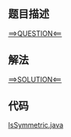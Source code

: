 ## 题目描述

[==>QUESTION<==](https://leetcode-cn.com/problems/symmetric-tree/)

## 解法

[==>SOLUTION<==](https://leetcode-cn.com/problems/symmetric-tree/solution/dui-cheng-er-cha-shu-by-leetcode-solution/)

## 代码

[IsSymmetric.java](https://github.com/Marshal7cc/leetcode-java/blob/master/src/dfs/IsSymmetric.java)

